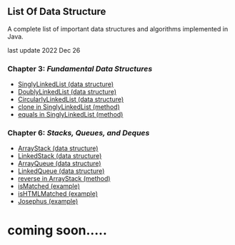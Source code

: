 ## List Of Data Structure
A complete list of important data structures and algorithms implemented in Java.

last update 2022 Dec 26

### **Chapter 3**: ***Fundamental Data Structures***
  - [SinglyLinkedList (data structure)](chapter3/Fundamental%20Data%20Structures/SinglyLinkedList.java)
  - [DoublyLinkedList (data structure)](chapter3/Fundamental%20Data%20Structures/DoublyLinkedList.java)
  - [CircularlyLinkedList (data structure)](chapter3/Fundamental%20Data%20Structures/CircularlyLinkedList.java)
  - [clone in SinglyLinkedList (method)](chapter3/Fundamental%20Data%20Structures/clone.java)
  - [equals in SinglyLinkedList (method)](chapter3/Fundamental%20Data%20Structures/equals.java)

### **Chapter 6**: ***Stacks, Queues, and Deques***
  - [ArrayStack (data structure)](Chapter6/Stacks,%20Queues,%20and%20Deques/Stack/ArrayStack.java)
  - [LinkedStack (data structure)](Chapter6/Stacks,%20Queues,%20and%20Deques/LinkedStack/LinkedStack.java)
  - [ArrayQueue (data structure)](Chapter6/Stacks,%20Queues,%20and%20Deques/Queue/ArrayQueue.java)
  - [LinkedQueue (data structure)](Chapter6/Stacks,%20Queues,%20and%20Deques/Queue/LinkedQueue.java)
  - [reverse in ArrayStack (method)](Chapter6/Stacks,%20Queues,%20and%20Deques/reverse.java)
  - [isMatched (example)](Chapter6/Stacks,%20Queues,%20and%20Deques/Examples/isMatched.java)
  - [isHTMLMatched (example)](Chapter6/Stacks,%20Queues,%20and%20Deques/Examples/isHTMLMatched.java)
  - [Josephus (example)](Chapter6/Stacks,%20Queues,%20and%20Deques/Examples/Josephus.java)


# coming soon.....
